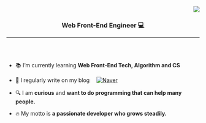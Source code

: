 <p align="right">
<a href="https://hits.seeyoufarm.com"><img src="https://hits.seeyoufarm.com/api/count/incr/badge.svg?url=https%3A%2F%2Fgithub.com%2FJaharim&count_bg=%23AA9CE1&title_bg=%23909090&icon=skyliner.svg&icon_color=%23FFFFFF&title=hits&edge_flat=false"/></a>
</p>

<h3 align="center">Web Front-End Engineer 💻</h3>

---

<br/>
<br/>

- 📚 I’m currently learning **Web Front-End Tech, Algorithm and CS**

- 📝 I regularly write on my blog 　<a href="https://blog.naver.com/kc_seungpyo"><img alt="Naver" src="https://img.shields.io/badge/Naver-03C75A?style=plastic&logo=Naver&logoColor=white"/></a>
- 🔍 I am **curious** and **want to do programming that can help many people.**
- 🔥 My motto is **a passionate developer who grows steadily.**
  <br/>
  <br/>
  <br/>
